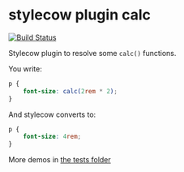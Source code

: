 stylecow plugin calc
====================

[![Build Status](https://travis-ci.org/stylecow/stylecow-plugin-calc.svg?branch=master)](https://travis-ci.org/stylecow/stylecow-plugin-calc)

Stylecow plugin to resolve some `calc()` functions.

You write:

```css
p {
	font-size: calc(2rem * 2);
}
```

And stylecow converts to:

```css
p {
	font-size: 4rem;
}
```

More demos in [the tests folder](https://github.com/stylecow/stylecow-plugin-calc/tree/master/tests/cases)
